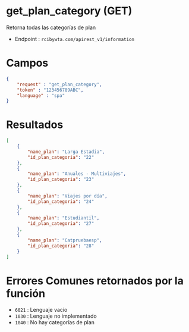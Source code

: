 # get_plan_category (GET)

Retorna todas las categorías de plan

* Endpoint : ```rcibywta.com/apirest_v1/information```

# Campos

```JSON
{
    "request" : "get_plan_category",
    "token" : "123456789ABC",
    "language" : "spa"
}
```

# Resultados

```JSON
[
    {
        "name_plan": "Larga Estadia",
        "id_plan_categoria": "22"
    },
    {
        "name_plan": "Anuales - Multiviajes",
        "id_plan_categoria": "23"
    },
    {
        "name_plan": "Viajes por día",
        "id_plan_categoria": "24"
    },
    {
        "name_plan": "Estudiantil",
        "id_plan_categoria": "27"
    },
    {
        "name_plan": "Catpruebaesp",
        "id_plan_categoria": "28"
    }
]
```

# Errores Comunes retornados por la función

* ```6021``` : Lenguaje vacío
* ```1030``` : Lenguaje no implementado
* ```1040``` : No hay categorías de plan